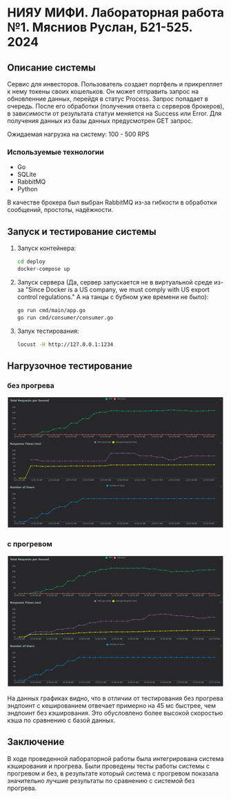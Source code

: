 # НИЯУ МИФИ. Лабораторная работа №1. Мясниов Руслан, Б21-525. 2024

## Описание системы

Сервис для инвесторов. Пользователь создает портфель и прикрепляет к нему токены своих кошельков. Он может отправить запрос на обновленние данных, перейдя в
статус Process. Запрос попадает в очередь. После его обработки (получения ответа с серверов брокеров), в зависимости от результата статуи меняется на Success или Error.
Для получения данных из базы данных предусмотрен GET запрос.

Ожидаемая нагрузка на систему: 100 - 500 RPS

### Используемые технологии

- Go
- SQLite
- RabbitMQ
- Python

В качестве брокера был выбран RabbitMQ из-за гибкости в обработки сообщений, простоты, надёжности.

## Запуск и тестирование системы

1. Запуск контейнера:
   ```bash
   cd deploy
   docker-compose up
   ```
2. Запуск сервера (Да, сервер запускается не в виртуальной среде из-за "Since Docker is a US company, we must comply with US export control regulations." А на танцы с бубном уже времени не было):
   ```bash
   go run cmd/main/app.go
   go run cmd/consumer/consumer.go
   ```
3. Запук тестирования:
   ```bash
   locust -H http://127.0.0.1:1234
   ```

## Нагрузочное тестирование

### без прогрева

![chart](assets/chart3.png)

### с прогревом

![chart](assets/chart2.png)

На данных графиках видно, что в отличии от тестирования без прогрева эндпоинт с кешированием отвечает примерно на 45 мс быстрее, чем эндпоинт без кэширования. Это обусловлено более высокой скоростью кэша по сравнению с базой данных.

## Заключение

В ходе проведенной лабораторной работы была интегрирована система кэширования и прогрева. Были проведены тесты работы системы с прогревом и без, в результате который система с прогревом показала значительно лучшие результаты по сравнению с системой без прогрева.
